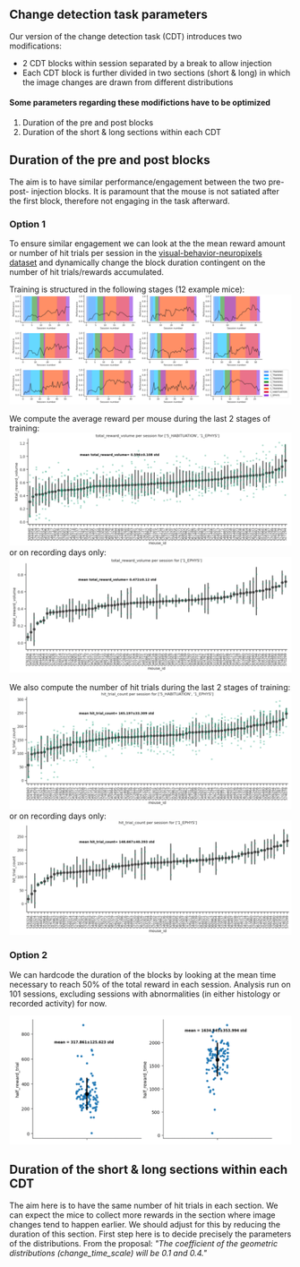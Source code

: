 ## Change detection task parameters

Our version of the change detection task (CDT) introduces two modifications:
*   2 CDT blocks within session separated by a break to allow injection
*  Each CDT block is further divided in two sections (short & long) in which the image changes are drawn from different distributions

#### Some parameters regarding these modifictions have to be optimized

1. Duration of the pre and post blocks
2. Duration of the short & long sections within each CDT

## Duration of the pre and post blocks

The aim is to have similar performance/engagement between the two pre- post- injection blocks.
It is paramount that the mouse is not satiated after the 
first block, therefore not engaging in the task afterward. 

### Option 1
To ensure similar engagement we can look at the the mean reward amount or number 
of hit trials per session in the 
[visual-behavior-neuropixels dataset](https://portal.brain-map.org/circuits-behavior/visual-behavior-neuropixels)
and dynamically change the block duration contingent on the number of hit trials/rewards accumulated.

Training is structured in the following stages (12 example mice):
![Training_stages_example_mice](images/Training_stages_example_mice.png)

We compute the average reward per mouse during the last 2 stages of training:
![total_reward_volume](images/total_reward_volume.png)
or on recording days only:
![total_reward_volume](images/total_reward_volume_2.png)

We also compute the number of hit trials during the last 2 stages of training:
![hit_trial](images/Hit_trial.png)
or on recording days only:![hit_trial](images/Hit_trial_2.png)

### Option 2

We can hardcode the duration of the blocks by looking at 
the mean time necessary to reach 50% of the total reward in each session. Analysis run 
on 101 sessions, excluding sessions with abnormalities (in either histology or recorded activity) for now.

![Half_reward](images/Half_reward.png)


## Duration of the short & long sections within each CDT

The aim here is to have the same number of hit trials in each section. We can expect the mice to 
collect more rewards in the section where image changes tend to happen earlier. We should adjust for this 
by reducing the duration of this section. First step here is to decide precisely the parameters of the 
distributions. From the proposal: *"The coefficient of the geometric distributions 
(change_time_scale) will be 0.1 and 0.4."*